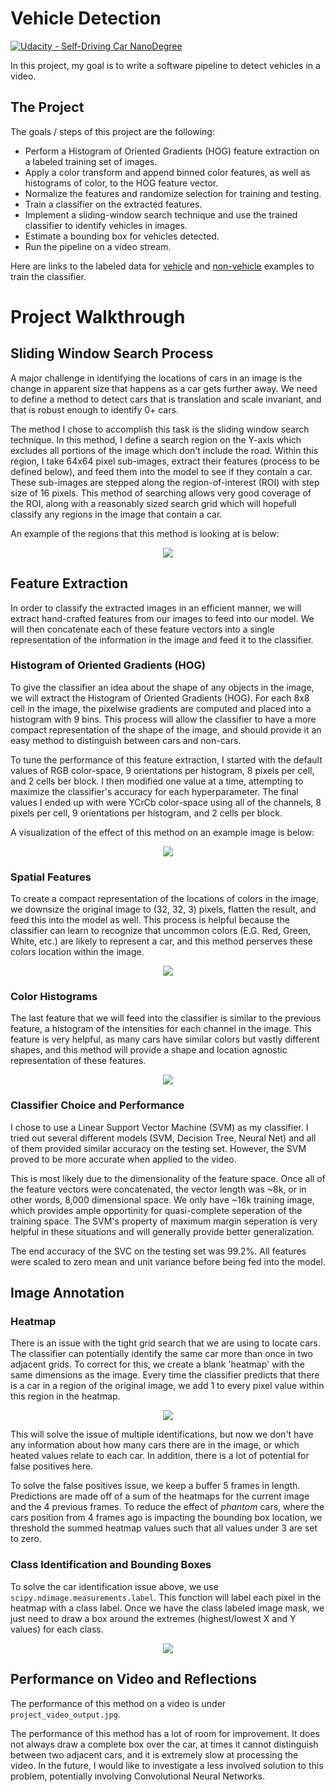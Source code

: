 # **Vehicle Detection**
[![Udacity - Self-Driving Car NanoDegree](https://s3.amazonaws.com/udacity-sdc/github/shield-carnd.svg)](http://www.udacity.com/drive)


In this project, my goal is to write a software pipeline to detect vehicles in a video.  

**The Project**
---

The goals / steps of this project are the following:

* Perform a Histogram of Oriented Gradients (HOG) feature extraction on a labeled training set of images.
* Apply a color transform and append binned color features, as well as histograms of color, to the HOG feature vector. 
* Normalize the features and randomize selection for training and testing.
* Train a classifier on the extracted features.
* Implement a sliding-window search technique and use the trained classifier to identify vehicles in images.
* Estimate a bounding box for vehicles detected.
* Run the pipeline on a video stream.

Here are links to the labeled data for [vehicle](https://s3.amazonaws.com/udacity-sdc/Vehicle_Tracking/vehicles.zip) and [non-vehicle](https://s3.amazonaws.com/udacity-sdc/Vehicle_Tracking/non-vehicles.zip) examples to train the classifier.  

# **Project Walkthrough**

## Sliding Window Search Process

A major challenge in identifying the locations of cars in an image is the change in apparent size that happens as a car gets further away. We need to define a method to detect cars that is translation and scale invariant, and that is robust enough to identify 0+ cars.

The method I chose to accomplish this task is the sliding window search technique. In this method, I define a search region on the Y-axis which excludes all portions of the image which don't include the road. Within this region, I take 64x64 pixel sub-images, extract their features (process to be defined below), and feed them into the model to see if they contain a car. These sub-images are stepped along the region-of-interest (ROI) with step size of 16 pixels. This method of searching allows very good coverage of the ROI, along with a reasonably sized search grid which will hopefull classify any regions in the image that contain a car.

An example of the regions that this method is looking at is below:

<div align="center">
	<img src="https://github.com/jpthalman/CarND/blob/master/Projects/VehicleDetection/output_images/sliding-window.png">
</div>

## Feature Extraction

In order to classify the extracted images in an efficient manner, we will extract hand-crafted features from our images to feed into our model. We will then concatenate each of these feature vectors into a single representation of the information in the image and feed it to the classifier.

### Histogram of Oriented Gradients (HOG)

To give the classifier an idea about the shape of any objects in the image, we will extract the Histogram of Oriented Gradients (HOG). For each 8x8 cell in the image, the pixelwise gradients are computed and placed into a histogram with 9 bins. This process will allow the classifier to have a more compact representation of the shape of the image, and should provide it an easy method to distinguish between cars and non-cars.

To tune the performance of this feature extraction, I started with the default values of RGB color-space, 9 orientations per histogram, 8 pixels per cell, and 2 cells ber block. I then modified one value at a time, attempting to maximize the classifier's accuracy for each hyperparameter. The final values I ended up with were YCrCb color-space using all of the channels, 8 pixels per cell, 9 orientations per histogram, and 2 cells per block.

A visualization of the effect of this method on an example image is below:

<div align="center">
	<img src="https://github.com/jpthalman/CarND/blob/master/Projects/VehicleDetection/output_images/hog.png">
</div>

### Spatial Features

To create a compact representation of the locations of colors in the image, we downsize the original image to (32, 32, 3) pixels, flatten the result, and feed this into the model as well. This process is helpful because the classifier can learn to recognize that uncommon colors (E.G. Red, Green, White, etc.) are likely to represent a car, and this method perserves these colors location within the image. 

<div align="center">
	<img src="https://github.com/jpthalman/CarND/blob/master/Projects/VehicleDetection/output_images/spatial.png">
</div>

### Color Histograms

The last feature that we will feed into the classifier is similar to the previous feature, a histogram of the intensities for each channel in the image. This feature is very helpful, as many cars have similar colors but vastly different shapes, and this method will provide a shape and location agnostic representation of these features.

<div align="center">
	<img src="https://github.com/jpthalman/CarND/blob/master/Projects/VehicleDetection/output_images/color.png">
</div>

### Classifier Choice and Performance

I chose to use a Linear Support Vector Machine (SVM) as my classifier. I tried out several different models (SVM, Decision Tree, Neural Net) and all of them provided similar accuracy on the testing set. However, the SVM  proved to be more accurate when applied to the video.

This is most likely due to the dimensionality of the feature space. Once all of the feature vectors were concatenated, the vector length was ~8k, or in other words, 8,000 dimensional space. We only have ~16k training image, which provides ample opportinity for quasi-complete seperation of the training space. The SVM's property of maximum margin seperation is very helpful in these situations and will generally provide better generalization. 

The end accuracy of the SVC on the testing set was 99.2%. All features were scaled to zero mean and unit variance before being fed into the model.

## Image Annotation

### Heatmap

There is an issue with the tight grid search that we are using to locate cars. The classifier can potentially identify the same car more than once in two adjacent grids. To correct for this, we create a blank 'heatmap' with the same dimensions as the image. Every time the classifier predicts that there is a car in a region of the original image, we add 1 to every pixel value within this region in the heatmap. 

<div align="center">
	<img src="https://github.com/jpthalman/CarND/blob/master/Projects/VehicleDetection/output_images/heatmap.png">
</div>

This will solve the issue of multiple identifications, but now we don't have any information about how many cars there are in the image, or which heated values relate to each car. In addition, there is a lot of potential for false positives here.

To solve the false positives issue, we keep a buffer 5 frames in length. Predictions are made off of a sum of the heatmaps for the current image and the 4 previous frames. To reduce the effect of *phantom* cars, where the cars position from 4 frames ago is impacting the bounding box location, we threshold the summed heatmap values such that all values under 3 are set to zero. 

### Class Identification and Bounding Boxes

To solve the car identification issue above, we use `scipy.ndimage.measurements.label`. This function will label each pixel in the heatmap with a class label. Once we have the class labeled image mask, we just need to draw a box around the extremes (highest/lowest X and Y values) for each class.
 
<div align="center">
	<img src="https://github.com/jpthalman/CarND/blob/master/Projects/VehicleDetection/output_images/classes.png">
</div>

## Performance on Video and Reflections

The performance of this method on a video is under `project_video_output.jpg`.

The performance of this method has a lot of room for improvement. It does not always draw a complete box over the car, at times it cannot distinguish between two adjacent cars, and it is extremely slow at processing the video. In the future, I would like to investigate a less involved solution to this problem, potentially involving Convolutional Neural Networks.
